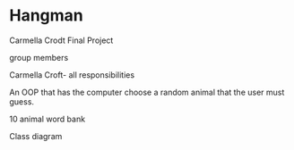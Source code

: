 # Hangman
Carmella Crodt
Final Project

 group members
 
 Carmella Croft- all responsibilities
 
 An OOP that has the computer choose a random animal that the user must guess. 
 
 10 animal word bank

Class diagram
![]()
